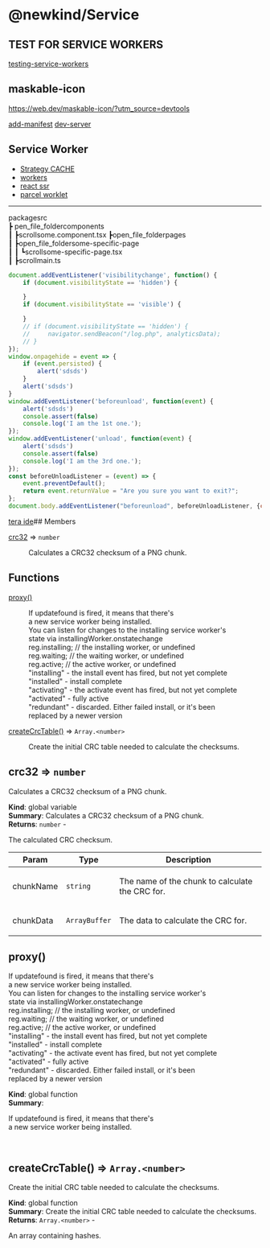 # @newkind/Service

## TEST FOR SERVICE WORKERS
[testing-service-workers](https://medium.com/dev-channel/testing-service-workers-318d7b016b19)


## maskable-icon
https://web.dev/maskable-icon/?utm_source=devtools

[add-manifest](https://web.dev/add-manifest/)
[dev-server](https://parceljs.org/features/development#dev-server)

## Service Worker
* [Strategy CACHE](https://habr.com/ru/company/2gis/blog/345552/)
* [workers](https://medium.com/@vKuka/%D0%B2%D0%B5%D0%B1-%D0%B2%D0%BE%D1%80%D0%BA%D0%B5%D1%80%D1%8B-%D1%81%D0%B5%D1%80%D0%B2%D0%B8%D1%81-%D0%B2%D0%BE%D1%80%D0%BA%D0%B5%D1%80%D1%8B-%D0%B8-%D0%B2%D0%BE%D1%80%D0%BA%D0%BB%D0%B5%D1%82%D1%8B-1e2f561312fd)
* [react ssr](https://habr.com/ru/post/551948/)
* [parcel worklet](https://parceljs.org/blog/rc0/)
---  

packagesrc  
┣ pen_file_foldercomponents  
┃ ┣scrollsome.component.tsx
┣open_file_folderpages  
┃ ┣open_file_foldersome-specific-page  
┃ ┃ ┗scrollsome-specific-page.tsx  
┃ ┣scrollmain.ts

```js
document.addEventListener('visibilitychange', function() {
    if (document.visibilityState == 'hidden') {

    }
    if (document.visibilityState == 'visible') {

    }
    // if (document.visibilityState == 'hidden') {
    //     navigator.sendBeacon("/log.php", analyticsData);
    // }
});
window.onpagehide = event => {
    if (event.persisted) {
        alert('sdsds')
    }
    alert('sdsds')
}
window.addEventListener('beforeunload', function(event) {
    alert('sdsds')
    console.assert(false)
    console.log('I am the 1st one.');
});
window.addEventListener('unload', function(event) {
    alert('sdsds')
    console.assert(false)
    console.log('I am the 3rd one.');
});
const beforeUnloadListener = (event) => {
    event.preventDefault();
    return event.returnValue = "Are you sure you want to exit?";
};
document.body.addEventListener("beforeunload", beforeUnloadListener, {capture: true});
```
[tera ide](https://terawallet.org/dapp-edit.html)## Members

<dl>
<dt><a href="#crc32">crc32</a> ⇒ <code>number</code></dt>
<dd><p>Calculates a CRC32 checksum of a PNG chunk.</p></dd>
</dl>

## Functions

<dl>
<dt><a href="#proxy">proxy()</a></dt>
<dd><p>If updatefound is fired, it means that there's<br>
a new service worker being installed.<br>
You can listen for changes to the installing service worker's<br>
state via installingWorker.onstatechange<br>
reg.installing; // the installing worker, or undefined<br>
reg.waiting; // the waiting worker, or undefined<br>
reg.active; // the active worker, or undefined<br>
&quot;installing&quot; - the install event has fired, but not yet complete<br>
&quot;installed&quot;  - install complete<br>
&quot;activating&quot; - the activate event has fired, but not yet complete<br>
&quot;activated&quot;  - fully active<br>
&quot;redundant&quot;  - discarded. Either failed install, or it's been<br>
replaced by a newer version</p></dd>
<dt><a href="#createCrcTable">createCrcTable()</a> ⇒ <code>Array.&lt;number&gt;</code></dt>
<dd><p>Create the initial CRC table needed to calculate the checksums.</p></dd>
</dl>

<a name="crc32"></a>

## crc32 ⇒ <code>number</code>
<p>Calculates a CRC32 checksum of a PNG chunk.</p>

**Kind**: global variable  
**Summary**: Calculates a CRC32 checksum of a PNG chunk.  
**Returns**: <code>number</code> - <p>The calculated CRC checksum.</p>  

| Param | Type | Description |
| --- | --- | --- |
| chunkName | <code>string</code> | <p>The name of the chunk to calculate the CRC for.</p> |
| chunkData | <code>ArrayBuffer</code> | <p>The data to calculate the CRC for.</p> |

<a name="proxy"></a>

## proxy()
<p>If updatefound is fired, it means that there's<br>
a new service worker being installed.<br>
You can listen for changes to the installing service worker's<br>
state via installingWorker.onstatechange<br>
reg.installing; // the installing worker, or undefined<br>
reg.waiting; // the waiting worker, or undefined<br>
reg.active; // the active worker, or undefined<br>
&quot;installing&quot; - the install event has fired, but not yet complete<br>
&quot;installed&quot;  - install complete<br>
&quot;activating&quot; - the activate event has fired, but not yet complete<br>
&quot;activated&quot;  - fully active<br>
&quot;redundant&quot;  - discarded. Either failed install, or it's been<br>
replaced by a newer version</p>

**Kind**: global function  
**Summary**: <p>If updatefound is fired, it means that there's<br>
a new service worker being installed.</br></p>  
<a name="createCrcTable"></a>

## createCrcTable() ⇒ <code>Array.&lt;number&gt;</code>
<p>Create the initial CRC table needed to calculate the checksums.</p>

**Kind**: global function  
**Summary**: Create the initial CRC table needed to calculate the checksums.  
**Returns**: <code>Array.&lt;number&gt;</code> - <p>An array containing hashes.</p>  
